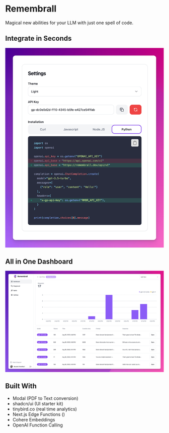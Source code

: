 # Remembrall

Magical new abilities for your LLM with just one spell of code.


## Integrate in Seconds
![Integrate](public/install.png)

## All in One Dashboard
![Dashboard](public/dashboard.png)



## Built With
- Modal (PDF to Text conversion)
- shadcn/ui (UI starter kit)
- tinybird.co (real time analytics)
- Next.js Edge Functions ()
- Cohere Embeddings
- OpenAI Function Calling

